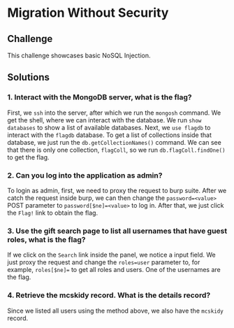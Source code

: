 # Migration Without Security

## Challenge
This challenge showcases basic NoSQL Injection.

## Solutions

### 1. Interact with the MongoDB server, what is the flag?
First, we `ssh` into the server, after which we run the `mongosh` command. We get the shell, where we can interact with the database. We run `show databases` to show a list of available databases. Next, we `use flagdb` to interact with the `flagdb` database. To get a list of collections inside that database, we just run the `db.getCollectionNames()` command. We can see that there is only one collection, `flagColl`, so we run `db.flagColl.findOne()` to get the flag.

### 2. Can you log into the application as admin?
To login as admin, first, we need to proxy the request to burp suite. After we catch the request inside burp, we can then change the `password=<value>` POST parameter to `password[$ne]=<value>` to log in. After that, we just click the `Flag!` link to obtain the flag.

### 3. Use the gift search page to list all usernames that have guest roles, what is the flag?
If we click on the `Search` link inside the panel, we notice a input field. We just proxy the request and change the `roles=user` parameter to, for example, `roles[$ne]=` to get all roles and users. One of the usernames are the flag.

### 4. Retrieve the mcskidy record. What is the details record?
Since we listed all users using the method above, we also have the `mcskidy` record.